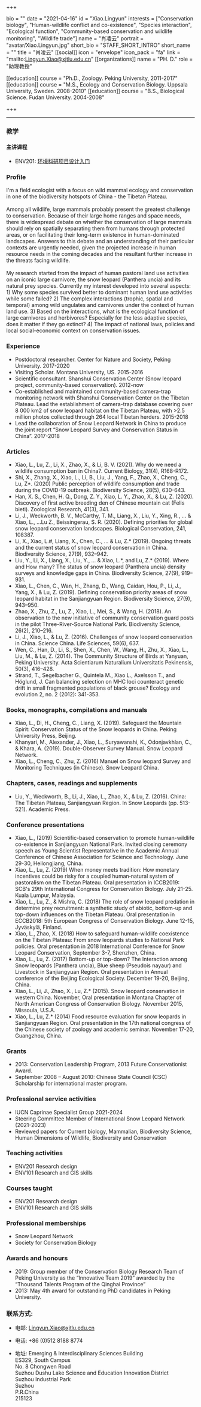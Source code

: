 +++

bio = ""
date = "2021-04-16"
id = "Xiao.Lingyun"
interests = ["Conservation biology", "Human-wildlife conflict and co-existence", "Species interaction", "Ecological function", "Community-based conservation and wildlife monitoring", "Wildlife trade"]
name = "肖凌云"
portrait = "avatar/Xiao.Lingyun.jpg"
short_bio = "STAFF_SHORT_INTRO"
short_name = ""
title = "肖凌云"
[[social]]
    icon = "envelope"
    icon_pack = "fa"
    link = "mailto:Lingyun.Xiao@xjtlu.edu.cn"
[[organizations]]
    name = "PH. D."
    role = "助理教授"

[[education]]
    course = "Ph.D., Zoology. Peking University, 2011-2017"
[[education]]
    course = "M.S., Ecology and Conservation Biology. Uppsala University, Sweden. 2008-2010"
[[education]]
    course = "B.S., Biological Science. Fudan University. 2004-2008"

+++

<!--The following "------" (six -) means that this file will be synced with the XJTLU personal page. If you remove them, this page won't be synced.-->

------



### 教学


#### 主讲课程


- ENV201: <a href="http://modules.xjtlu.edu.cn/MOD_CAT.aspx?mod_code=ENV201">环境科研项目设计入门</a>


### Profile

I'm a field ecologist with a focus on wild mammal ecology and conservation in one of the biodiversity hotspots of China - the Tibetan Plateau.<br><br>Among all wildlife, large mammals probably present the greatest challenge to conservation. Because of their large home ranges and space needs, there is widespread debate on whether the conservation of large mammals should rely on spatially separating them from humans through protected areas, or on facilitating their long-term existence in human-dominated landscapes. Answers to this debate and an understanding of their particular contexts are urgently needed, given the projected increase in human resource needs in the coming decades and the resultant further increase in the threats facing wildlife. <br><br>My research started from the impact of human pastoral land use activities on an iconic large carnivore, the snow leopard (Panthera uncia) and its natural prey species. Currently my interest developed into several aspects: <br>1) Why some species survived better to dominant human land use activities while some failed? 2) The complex interactions (trophic, spatial and temporal) among wild ungulates and carnivores under the context of human land use. 3) Based on the interactions, what is the ecological function of large carnivores and herbivores? Especially for the less adaptive species, does it matter if they go extinct? 4) The impact of national laws, policies and local social-economic context on conservation issues.<br>

###  Experience

<ul> <li> Postdoctoral researcher. Center for Nature and Society, Peking University. 2017-2020 </li><li> Visiting Scholar. Montana University, US. 2015-2016 </li><li> Scientific consultant. Shanshui Conservation Center (Snow leopard project, community-based conservation). 2012-now </li><li> Co-established and maintained community-based camera-trap monitoring network with Shanshui Conservation Center on the Tibetan Plateau. Lead the establishment of camera-trap database covering over 8 000 km2 of snow leopard habitat on the Tibetan Plateau, with >2.5 million photos collected through 264 local Tibetan herders. 2015-2018 </li><li> Lead the collaboration of Snow Leopard Network in China to produce the joint report “Snow Leopard Survey and Conservation Status in China”. 2017-2018 </li> </ul>

###  Articles

<ul> <li> Xiao, L., Lu, Z., Li, X., Zhao, X., & Li, B. V. (2021). Why do we need a wildlife consumption ban in China?. Current Biology, 31(4), R168-R172. </li><li> Shi, X., Zhang, X., Xiao, L., Li, B., Liu, J., Yang, F., Zhao, X., Cheng, C., Lu, Z*. (2020) Public perception of wildlife consumption and trade during the COVID-19 outbreak. Biodiversity Science, 28(5), 630-643. </li><li> Han, X. S., Chen, H. Q., Dong, Z. Y., Xiao, L. Y., Zhao, X., & Lu, Z. (2020). Discovery of first active breeding den of Chinese mountain cat (Felis bieti). Zoological Research, 41(3), 341. </li><li> Li, J., Weckworth, B. V., McCarthy, T. M., Liang, X., Liu, Y., Xing, R., ... & Xiao, L., …Lu Z., Beissingerau, S. R. (2020). Defining priorities for global snow leopard conservation landscapes. Biological Conservation, 241, 108387.  </li><li> Li, X., Xiao, L.#, Liang, X., Chen, C., … & Lu, Z.* (2019). Ongoing threats and the current status of snow leopard conservation in China. Biodiversity Science, 27(9), 932–942. </li><li> Liu, Y., Li, X., Liang, X., Liu, Y., … & Xiao, L.*, and Lu, Z.* (2019). Where and How many? The status of snow leopard (Panthera uncia) density surveys and knowledge gaps in China. Biodiversity Science, 27(9), 919–931. </li><li> Xiao, L., Chen, C., Wan, H., Zhang, D., Wang, Caidan, Hou, P., Li, J., Yang, X., & Lu, Z. (2019). Defining conservation priority areas of snow leopard habitat in the Sanjiangyuan Region. Biodiversity Science, 27(9), 943–950. </li><li> Zhao, X., Zhu, Z., Lu, Z., Xiao, L., Mei, S., & Wang, H. (2018). An observation to the new initiative of community conservation guard posts in the pilot Three-River-Source National Park. Biodiversity Science, 26(2), 210–216. </li><li> Li, J., Xiao, L., & Lu, Z. (2016). Challenges of snow leopard conservation in China. Science China. Life Sciences, 59(6), 637. </li><li> Wen, C., Han, D., Li, S., Shen, X., Chen, W., Wang, H., Zhu, X., Xiao, L., Liu, M., & Lu, Z. (2014). The Community Structure of Birds at Yanyuan, Peking University. Acta Scientiarum Naturalium Universitatis Pekinensis, 50(3), 416–428. </li><li> Strand, T., Segelbacher G., Quintela M., Xiao L., Axelsson T., and Höglund, J. Can balancing selection on MHC loci counteract genetic drift in small fragmented populations of black grouse? Ecology and evolution 2, no. 2 (2012): 341-353. </li> </ul>

###  Books, monographs, compilations and manuals

<ul> <li> Xiao, L., Di, H., Cheng, C., Liang, X. (2019). Safeguard the Mountain Spirit: Conservation Status of the Snow leopards in China. Peking University Press, Beijing. </li><li> Khanyari, M., Alexander, J., Xiao, L., Suryawanshi, K., Odonjavkhlan, C., & Khara, A. (2019). Double-Observer Survey Manual. Snow Leopard Network. </li><li> Xiao, L., Cheng, C., Zhu, Z. (2016) Manuel on Snow leopard Survey and Monitoring Techniques (in Chinese). Snow Leopard China. </li> </ul>

###  Chapters, cases, readings and supplements

<ul> <li> Liu, Y., Weckworth, B., Li, J., Xiao, L., Zhao, X., & Lu, Z. (2016). China: The Tibetan Plateau, Sanjiangyuan Region. In Snow Leopards (pp. 513-521). Academic Press. </li> </ul>

###  Conference presentations

<ul> <li> Xiao, L., (2019) Scientific-based conservation to promote human-wildlife co-existence in Sanjiangyuan National Park. Invited closing ceremony speech as Young Scientist Representative in the Academic Annual Conference of Chinese Association for Science and Technology. June 29-30, Heilongjiang, China. </li><li> Xiao, L., Lu, Z. (2019) When money meets tradition: How monetary incentives could be risky for a coupled human‐natural system of pastoralism on the Tibetan Plateau. Oral presentation in ICCB2019: SCB's 29th International Congress for Conservation Biology. July 21-25. Kuala Lumpur, Malaysia. </li><li> Xiao, L., Lu, Z., & Mishra, C. (2018) The role of snow leopard predation in determine prey recruitment: a synthetic study of abiotic, bottom-up and top-down influences on the Tibetan Plateau. Oral presentation in ECCB2018: 5th European Congress of Conservation Biology. June 12-15, Jyväskylä, Finland. </li><li> Xiao, L., Zhao, X. (2018) How to safeguard human-wildlife coexistence on the Tibetan Plateau: From snow leopards studies to National Park policies. Oral presentation in 2018 International Conference for Snow Leopard Conservation, September 3-7, Shenzhen, China. </li><li> Xiao, L., Lu, Z. (2017) Bottom-up or top-down? The Interaction among Snow leopards (Panthera uncia), Blue sheep (Pseudois nayaur) and Livestock in Sanjiangyuan Region. Oral presentation in Annual conference of the Beijing Ecological Society. December 19-20, Beijing, China. </li><li> Xiao, L., Li, J., Zhao, X., Lu, Z.* (2015). Snow leopard conservation in western China. November, Oral presentation in Montana Chapter of North American Congress of Conservation Biology. November 2015, Missoula, U.S.A. </li><li> Xiao, L., Lu, Z.* (2014) Food resource evaluation for snow leopards in Sanjiangyuan Region. Oral presentation in the 17th national congress of the Chinese society of zoology and academic seminar. November 17-20, Guangzhou, China. </li> </ul>

###  Grants

<ul> <li> 2013: Conservation Leadership Program, 2013 Future Conservationist Award. </li><li> September 2008 – August 2010: Chinese State Council (CSC) Scholarship for international master program. </li> </ul>

###  Professional service activities

<ul> <li> IUCN Caprinae Specialist Group 2021-2024 </li><li> Steering Committee Member of International Snow Leopard Network (2021-2023) </li><li> Reviewed papers for Current biology, Mammalian, Biodiversity Science, Human Dimensions of Wildlife, Biodiversity and Conservation </li> </ul>

###  Teaching activities

<ul> <li> ENV201 Research design </li><li> ENV101 Research and GIS skills </li> </ul>

###  Courses taught

<ul> <li> ENV201 Research design </li><li> ENV101 Research and GIS skills </li> </ul>

###  Professional memberships

<ul> <li> Snow Leopard Network </li><li> Society for Conservation Biology </li> </ul>

###  Awards and honours

<ul> <li> 2019: Group member of the Conservation Biology Research Team of Peking University as the “Innovative Team 2019” awarded by the “Thousand Talents Program of the Qinghai Province” </li><li> 2013: May 4th award for outstanding PhD candidates in Peking University. </li> </ul>


### 联系方式:

 - 电邮: Lingyun.Xiao@xjtlu.edu.cn

 - 电话: +86 (0)512 8188 8774

 - 地址: Emerging & Interdisciplinary Sciences Building<br>ES329, South Campus<br>No. 8 Chongwen Road<br> Suzhou Dushu Lake Science and Education Innovation District <br> Suzhou Industrial Park <br> Suzhou <br> P.R.China<br> 215123<br><br>

